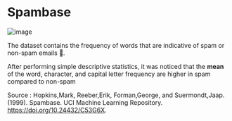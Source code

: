 # Spambase
![image](https://i.imgur.com/xMW6wQm.gif)

The dataset contains the frequency of words that are indicative of spam or non-spam emails 📨.

After performing simple descriptive statistics, it was noticed that the **mean** of the word, character, and capital letter frequency are higher in spam compared to non-spam

Source : Hopkins,Mark, Reeber,Erik, Forman,George, and Suermondt,Jaap. (1999). Spambase. UCI Machine Learning Repository. https://doi.org/10.24432/C53G6X.

